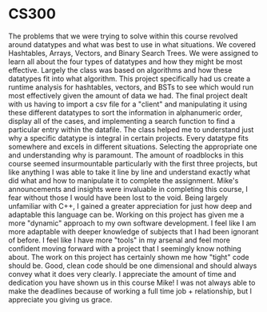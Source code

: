 # CS300

The problems that we were trying to solve within this course revolved around datatypes and what was best to use in what situations. We covered Hashtables, Arrays, Vectors, and Binary Search Trees. We were assigned to learn all about the four types of datatypes and how they might be most effective. Largely the class was based on algorithms and how these datatypes fit into what algorithm. This project specifically had us create a runtime analysis for hashtables, vectors, and BSTs to see which would run most effectively given the amount of data we had. The final project dealt with us having to import a csv file for a "client" and manipulating it using these different datatypes to sort the information in alphanumeric order, display all of the cases, and implementing a search function to find a particular entry within the datafile. The class helped me to understand just why a specific datatype is integral in certain projects. Every datatype fits somewhere and excels in different situations. Selecting the appropriate one and understanding why is paramount. The amount of roadblocks in this course seemed insurmountable particularly with the first three projects, but like anything I was able to take it line by line and understand exactly what did what and how to manipulate it to complete the assignment. Mike's announcements and insights were invaluable in completing this course, I fear without those I would have been lost to the void. Being largely unfamiliar with C++, I gained a greater appreciation for just how deep and adaptable this language can be. Working on this project has given me a more "dynamic" approach to my own software development. I feel like I am more adaptable with deeper knowledge of subjects that I had been ignorant of before. I feel like I have more "tools" in my arsenal and feel more confident moving forward with a project that I seemingly know nothing about. The work on this project has certainly shown me how "tight" code should be. Good, clean code should be one dimensional and should always convey what it does very clearly. I appreciate the amount of time and dedication you have shown us in this course Mike! I was not always able to make the deadlines because of working a full time job + relationship, but I appreciate you giving us grace. 
